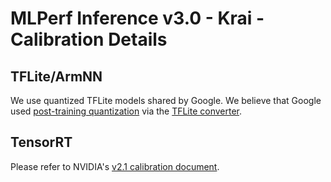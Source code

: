 # MLPerf Inference v3.0 - Krai - Calibration Details

## TFLite/ArmNN

We use quantized TFLite models shared by Google.
We believe that Google used [post-training quantization](https://www.tensorflow.org/lite/performance/post_training_quantization) via the [TFLite converter](https://www.tensorflow.org/lite/models/convert).

## TensorRT

Please refer to NVIDIA's [v2.1 calibration document](https://github.com/mlcommons/inference_results_v2.1/blob/master/closed/NVIDIA/documentation/calibration.md).
